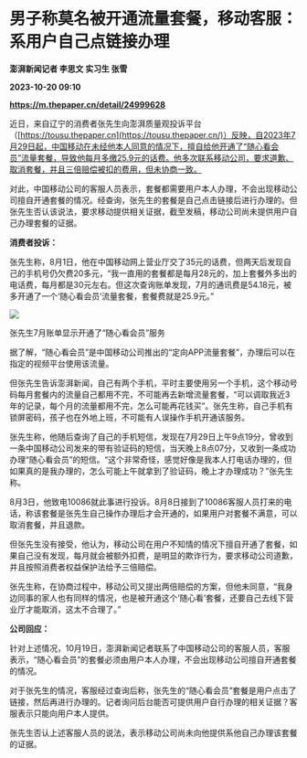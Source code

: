 # 男子称莫名被开通流量套餐，移动客服：系用户自己点链接办理
**澎湃新闻记者 李思文 实习生 张雪**

**2023-10-20 09:10**

**https://m.thepaper.cn/detail/24999628**

近日，来自辽宁的消费者张先生向澎湃质量观投诉平台（[https://tousu.thepaper.cn](https://tousu.thepaper.cn/)）反映，自2023年7月29日起，中国移动在未经他本人同意的情况下，擅自给他开通了“随心看会员”流量套餐，导致他每月多缴25.9元的话费。他多次联系移动公司，要求道歉、取消套餐，并且三倍赔偿被扣的费用，但未协商一致。

对此，中国移动公司的客服人员表示，套餐都需要用户本人办理，不会出现移动公司擅自开通套餐的情况。经查询，张先生的套餐是自己点击链接后进行办理的。但张先生否认该说法，要求移动提供相关证据，截至发稿，移动公司尚未提供用户自己办理套餐的证据。

**消费者投诉：**

张先生称，8月1日，他在中国移动网上营业厅交了35元的话费，但两天后发现自己的手机号仍欠费20多元，“我一直用的套餐都是每月28元的，加上套餐外多出的电话费，每月都是30元左右。但这次查询账单发现，7月的通讯费是54.18元，被多开通了一个‘随心看会员’流量套餐，套餐费就是25.9元。”

![](https://imagecloud.thepaper.cn/thepaper/image/274/901/841.png)

张先生7月账单显示开通了“随心看会员”服务

据了解，“随心看会员”是中国移动公司推出的“定向APP流量套餐”，办理后可以在指定的视频平台使用该流量。

但张先生告诉澎湃新闻，自己有两个手机，平时主要使用另一个手机，这个移动号码每月套餐内的流量自己都用不完，不可能再去新增流量套餐，“可以调取我近3年的记录，每个月的流量都用不完，怎么可能再花钱买”。张先生称，自己手机有锁屏密码，孩子也在外地上班，不可能有人误操作手机开通该服务。

张先生称，他随后查询了自己的手机短信，发现在7月29日上午9点19分，曾收到一条中国移动公司发来的带有验证码的短信，当天晚上8点07分，又收到一条成功办理“随心看会员”的短信。“这个非常奇怪，感觉好像是我本人打电话办理的，但如果真的是我办理的，怎么可能上午就拿到了验证码，晚上才办理成功？”张先生称。

8月3日，他致电10086就此事进行投诉。8月8日接到了10086客服人员打来的电话，称该套餐是张先生自己操作办理后才会开通的，如果用户对套餐不满意，可以取消套餐，并且退款。

但张先生没有接受，他认为，移动公司在用户不知情的情况下擅自开通了套餐，如果自己没有发现，每月就会被额外扣费，是明显的欺诈行为，要求移动公司道歉，并且按照消费者权益保护法给予三倍赔偿。

张先生称，在协商过程中，移动公司又提出两倍赔偿的方案，但他未同意，“我身边同事的家人也有同样的情况，也是被开通这个‘随心看’套餐，还要自己去线下营业厅才能取消，这太不合理了。”

**公司回应：**

针对上述情况，10月19日，澎湃新闻记者联系了中国移动公司的客服人员，客服表示，“随心看会员”的套餐必须由用户本人办理，不会出现移动公司擅自开通套餐的情况。

对于张先生的情况，客服经过查询后称，张先生的“随心看会员”套餐是用户点击了链接，然后再进行办理的。记者询问后台能否可提供用户自行办理的相关证据？客服表示只能向用户本人提供。

张先生否认上述客服人员的说法，表示移动公司尚未向他提供系他自己办理该套餐的证据。